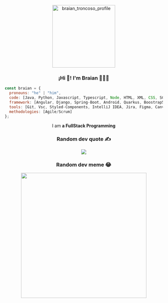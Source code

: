 <p align="center">
  <img align="center" width="200" src="https://github.com/BraianTroncoso/BraianTroncoso/assets/95662710/c996c620-741e-46d7-92b4-7c94d200cf71" alt="braian_troncoso_profile" />
</p>
<h3 align="center">¡Hi 👋! I'm Braian 👨🏻‍💻</h3>

```javascript
const braian = {
  pronouns: "he" | "him",
  code: [Java, Python, Javascript, Typescript, Node, HTML, XML, CSS, SCSS, MySQL, PostgreSQL, MongoDB],
  framework: [Angular, Django, Spring-Boot, Android, Quarkus, Boostrap5],
  tools: [Git, Vsc, Styled-Components, IntelliJ IDEA, Jira, Figma, Canva, Linux, Postman, Swagger, Docker],
  methodologies: [Agile/Scrum]
};
```
<p align="center">I am <strong> a FullStack Programming</strong></p>
<div align="center">
  
###  Random dev quote ✍️

![](https://quotes-github-readme.vercel.app/api?type=vetical&theme=radical)

###  Random dev meme 😂

<img src='https://randommeme-five.vercel.app/' style="height: 400px;"/>

</div>
